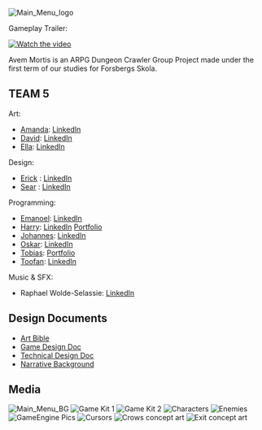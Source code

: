 ![Main_Menu_logo](https://user-images.githubusercontent.com/90158105/148471443-55b2e340-4eaa-4e29-b9db-b2bb80975c2d.png)

Gameplay Trailer:

[![Watch the video](https://img.youtube.com/vi/1qky8sTbhvc/maxresdefault.jpg)](https://youtu.be/1qky8sTbhvc)

Avem Mortis is an ARPG Dungeon Crawler Group Project made under the first term of our studies for Forsbergs Skola.

## TEAM 5

Art:
- [Amanda](https://github.com/AmandaHahne): [LinkedIn](https://www.linkedin.com/in/amanda-hahne-35849522a/)
- [David](https://github.com/TheGamingGeck0): [LinkedIn](https://www.linkedin.com/in/david-mejerwall-487052226/)
- [Ella](https://github.com/schoultz): [LinkedIn](https://www.linkedin.com/in/ella-schoultz/)

Design:
- [Erick](https://github.com/ErickVaghi) : [LinkedIn](https://www.linkedin.com/in/erick-vaghi-b89163101/) 
- [Sear](https://github.com/SearWaizy) : [LinkedIn](http://linkedin.com/in/sear-waizy-ab8973223)

Programming:
- [Emanoel](https://github.com/xakzi): [LinkedIn](https://www.linkedin.com/in/emanoel-kouriat-bb0444221/)
- [Harry](https://github.com/HarryTheHeath): [LinkedIn](https://www.linkedin.com/in/hmtheath/) [Portfolio](https://whatsrunningroundmyhead.wordpress.com/portfolio/)
- [Johannes](https://github.com/MustoLini): [LinkedIn](https://www.linkedin.com/in/isak-johannes-danielsson-484b1918b/)
- [Oskar](https://github.com/Zargn): [LinkedIn](https://www.linkedin.com/in/oskar-anderson-889060226/)
- [Tobias](https://github.com/AlchemistWolf): [Portfolio](https://www.artstation.com/arcanewolf)
- [Toofan](https://github.com/toofantah): [LinkedIn](https://www.linkedin.com/in/toofantah)

Music & SFX:
- Raphael Wolde-Selassie: [LinkedIn](https://www.linkedin.com/in/raphael-w-selassie-5a308a229/)

## Design Documents

- [Art Bible](https://docs.google.com/document/d/1kmmNRXxuQTUjEbA_zCKJrBUggH1VcWJWazhoLs_2uqg/edit?usp=sharing)
- [Game Design Doc](https://docs.google.com/document/d/1wN6nqEZCp5ByDDDxh-hWYSBEGwuz0tUw_kIYmtZ3RXg/edit?usp=sharing)
- [Technical Design Doc](https://docs.google.com/document/d/1qFNCIbQrtsfrfUVcr83rFVf1SQEyY2pftagSwwIqA5k/edit?usp=sharing)
- [Narrative Background](https://docs.google.com/document/d/1e7JEbBaycpd3CMthsEJT6eiADyvTTW6A7IW6TU5S5yY/edit?usp=sharing)

## Media

![Main_Menu_BG](https://user-images.githubusercontent.com/90158105/148471445-42f6e471-5c70-4732-a4ab-b7a0efb88933.png)
![Game Kit 1](https://user-images.githubusercontent.com/90158105/149139434-d7882d0e-df39-4c44-9da4-248e1bc80d1a.jpg)
![Game Kit 2](https://user-images.githubusercontent.com/90158105/149139467-53e8df0a-4e90-4583-9ca4-5db7f1372f98.jpg)
![Characters](https://user-images.githubusercontent.com/90158105/149138845-13476936-e8eb-4eae-89e1-7190b8b7ddd6.jpg)
![Enemies](https://user-images.githubusercontent.com/90158105/149139535-a52bc590-a134-43d1-8d1c-9987bc637ae5.jpg)
![GameEngine Pics](https://user-images.githubusercontent.com/90158105/149138879-99bd15a8-6753-4549-baad-77d9e19ffaf4.jpg)
![Cursors](https://user-images.githubusercontent.com/90158105/149138913-19075527-3fb9-4ce1-9919-71b08fcc66df.jpg)
![Crows concept art](https://user-images.githubusercontent.com/90158105/148471203-60603efa-f035-4597-b730-4da995d4883f.jpg)
![Exit concept art](https://user-images.githubusercontent.com/90158105/148471352-342c080b-e641-45aa-9f48-36b82247e47b.jpg)
